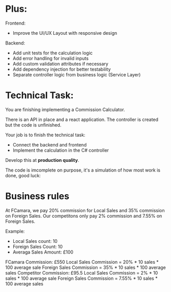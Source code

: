 
# Plus:

Frontend:

- Improve the UI/UX Layout with responsive design

Backend:

- Add unit tests for the calculation logic
- Add error handling for invalid inputs
- Add custom validation attributes if necessary
- Add dependency injection for better testability
- Separate controller logic from business logic (Service Layer)

# Technical Task:

You are finishing implementing a Commission Calculator.

There is an API in place and a react application.
The controller is created but the code is unfinished.

Your job is to finish the technical task:
 - Connect the backend and frontend
 - Implement the calculation in the C# controller

Develop this at **production quality**.

The code is imcomplete on purpose, it's a simulation of how most work is done, good luck:

# Business rules

 At FCamara, we pay 20% commission for Local Sales and 35% commission on Foreign Sales.
 Our competitons only pay 2% commission and 7.55% on Foreign Sales.

Example:
- Local Sales count: 10
- Foreign Sales Count: 10
- Averaga Sales Amount: £100

FCamara Commission: £550
    Local Sales Commission = 20% * 10 sales * 100 average sale
    Foreign Sales Commission = 35% * 10 sales * 100 average sales
Competitor Commission: £95.5
    Local Sales Commission = 2% * 10 sales * 100 average sale
    Foreign Sales Commission = 7.55% * 10 sales * 100 average sales